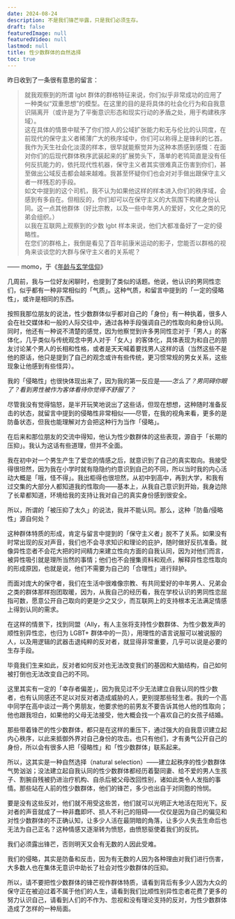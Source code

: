 ```yaml
---
date: 2024-08-24
description: 不是我们锋芒毕露，只是我们必须生存。
draft: false
featuredImage: null
featuredVideo: null
lastmod: null
title: 性少数群体的自然选择
toc: true
---
```






昨日收到了一条很有意思的留言：

> 就我观察到的所谓 lgbt 群体的群格特征来说，你们似乎非常成功的应用了一种类似“双重思想”的模型。在这里的目的是将具体的社会化行为和自我意识隔离开（或许是为了平衡意识形态和现实行动的矛盾之处，用于构建秩序域）。  
> 这在具体的情景中赋予了你们惊人的公域扩张能力和无与伦比的认同度，在前现代的保守主义者稀薄广大的秩序域中，你们可以称得上是锋利的匕首。  
> 我作为天生社会化淡漠的样本，很早就能察觉并为这种本质感到感慨：在面对你们的后现代群体秩序武装起来的扩展势头下，落单的老鸨简直是没有任何反抗能力的，依托现代性机器，保守主义者其实很难真正伤害到你们，甚至做出公域反击都会越来越难。我甚至怀疑你们也会对对手做出跟保守主义者一样残忍的手段。  
> 如文中提到的这个司机，我不认为如果他这样的样本进入你们的秩序域，会感到有多自在。但相反的，你们却可以在保守主义的大氛围下构建身份认同。这一点其他群体（好比宗教，以及一些中年男人的爱好，文化之类的兄弟会组织。）  
> 以我在互联网上观察到的少数 lgbt 样本来说，他们大都准备好了一定的侵略性。  
> 在您们的群格上，我倒是看见了百年前康米运动的影子，您能否以群格的视角来谈谈您的大群与保守主义者的关系呢？

—— momo，于《[年龄与玄学信仰](https://www.geedea.pro/posts/%E5%B9%B4%E9%BE%84%E4%B8%8E%E7%8E%84%E5%AD%A6%E4%BF%A1%E4%BB%B0/)》

几周前，我与一位好友闲聊时，也提到了类似的话题。他说，他认识的男同性恋们，似乎都有一种非常相似的「气质」。这种气质，和留言中提到的「一定的侵略性」，或许是相同的东西。

按照我那位朋友的说法，性少数群体似乎都对自己的「身份」有一种执着，很多人会在社交媒体和一般的人际交往中，通过各种手段强调自己的性取向和身份认同。同时，他还有一种说不清楚的感觉，因为他察觉到许多男同性恋对于「男人」的客体化，几乎类似与传统观念中男人对于「女人」的客体化，具体表现为和自己的朋友讨论某个男人的长相和性格，或者是天天喊着要找男人这样的话（当然这些不是他的原话，他只是提到了自己的观念或许有些传统，更习惯常规的男女关系，这些现象让他感到有些怪异）。

我的「侵略性」也很快体现出来了，因为我的第一反应是——*怎么了？男同碍你眼了？看到男性被作为客体看待你觉得不舒服了？*

尽管我没有觉得恼怒，是半开玩笑地说出了这些话，但现在想想，这种随时准备反击的状态，就留言中提到的侵略性非常相似——尽管，在我的视角来看，更多的是防备状态，但我也能理解对方会把这种行为当作「侵略」。

在后来和那位朋友的交流中得知，他认为性少数群体的这些表现，源自于「长期的压抑」。我认为这话有些道理，但并不全面。

我在初中对一个男生产生了爱恋的情感之后，就意识到了自己的真实取向。我接受得很坦然，因为我在小学时就有隐隐约约意识到自己的不同，所以当时我的内心活动大概是「哦，怪不得」。我出柜得也很坦然，从初中到高中，再到大学，和我有过交集的大部分人都知道我的性取向——基本上，从我自己意识到开始，我身边除了长辈都知道，环境给我的支持让我对自己的真实身份感到很安全。

所以，所谓的「被压抑了太久」的说法，我并不能认同。那么，这种「防备/侵略性」源自何处？

这种群体特质的形成，肯定与留言中提到的「保守主义者」脱不了关系。如果没有时常出现的反对声音，我们也不会寻求知识和理论的庇护，随时做好反抗准备。就像异性恋者不会花大把的时间精力来建立性向方面的自我认同，因为对他们而言，被异性吸引就是理所当然的事情；他们也不会搜集资料和观点，解释异性恋性取向的形成原因，也就是说，他们不需要为自己的「合理性」进行辩护。

而面对庞大的保守者，我们在生活中很难像宗教、有共同爱好的中年男人、兄弟会之类的群体那样抱团取暖，因为，从我自己的经历看，我在学校认识的男同性恋屈指可数，愿意公开自己取向的更是少之又少，而互联网上的支持根本无法满足情感上得到认同的需求。

在这样的情景下，找到同盟（Ally，有人主张将支持性少数群体、为性少数发声的顺性别异性恋，也归为 LGBT+ 群体中的一员），用理性的语言说服可以被说服的人，以及用逻辑的武器击退纯粹的反对者，就显得非常重要，几乎可以说是必要的生存手段。

毕竟我们生来如此，反对者如何反对也无法改变我们的基因和大脑结构，自己如何被打倒也无法改变自己的不同。

这里其实有一定的「幸存者偏差」，因为我见过不少无法建立自我认同的性少数者，也有认同感还不足以对反对者造成威胁的人，更别提那些轻生者。我的一个高中同学在高中谈过一两个男朋友，他要求他的前男友不要告诉其他人他的性取向；他也跟我坦白，如果他的父母无法接受，他大概会找一个喜欢自己的女孩子结婚。

那些带着锋芒的性少数群体，都只是在这样的重压下，通过强大的自我意识建立起内心秩序，以此来抵御外界对自己身份的攻击。也只有他们，才有勇气公开自己的身份，所以会有很多人把「侵略性」和「性少数群体」联系起来。

所以，这其实是一种自然选择（natural selection）——建立起秩序的性少数群体气势汹汹；没法建立起自我认同的性少数群体都经历着娶同妻、给不爱的男人生孩子、割腕自残被扔进治疗机构、自杀后被父母改回性别，诸如此类令人发指的事情。那些站在人前的性少数群体，他们的锋芒，多少也出自于对同胞的怜悯。

要是没有这些反对，他们就不用受这些苦，他们就可以光明正大地活在阳光下。反对者的声音就成了一种非蠢即坏、损人不利己的阻碍——仅仅是因为自己的偏见和对性少数群体的不正确认知，让多少人活在最阴暗的角落，让多少人失去生命后也无法为自己正名？这种情感又逐渐转为愤怒，由愤怒驱使着我们的反抗。

我们必须露出锋芒，否则明天又会有无数的人因此受难。

我们的侵略，其实是防备和反击，因为有无数的人因为各种理由对我们进行伤害，大多数人也在集体无意识中助长了社会对性少数群体的压抑。

所以，请不要把性少数群体的锋芒视作群体特质，请看到背后有多少人因为大众的保守正在被迫过着不属于他们的人生，请看到我们比顺性别异性恋者花费了更多的努力认识自己，请看到人们的不作为、忽视和没有理论支持的反对，为性少数群体造成了怎样的一种局面。
